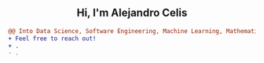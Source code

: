 <h2 align="center">Hi, I'm Alejandro Celis</h2> 


```diff
@@ Into Data Science, Software Engineering, Machine Learning, Mathematics and Physics @@
+ Feel free to reach out! 
+ . 
- .
```
